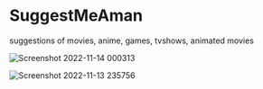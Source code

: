 # SuggestMeAman

suggestions of movies, anime, games, tvshows, animated movies

![Screenshot 2022-11-14 000313](https://user-images.githubusercontent.com/45312299/201538310-bafed418-fa46-4b29-aa43-a682b0e8491e.png)

![Screenshot 2022-11-13 235756](https://user-images.githubusercontent.com/45312299/201538313-6ee0e4e1-6433-48ae-8ba4-6055cc3c53a5.png)


